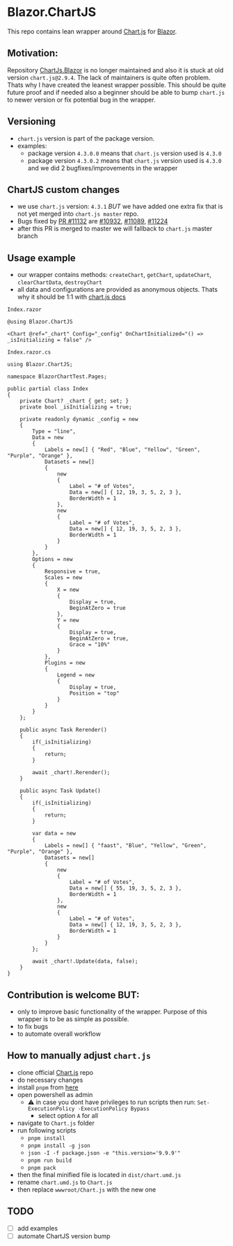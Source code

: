 ﻿# Blazor.ChartJS

This repo contains lean wrapper around [Chart.js](https://www.chartjs.org/) for [Blazor](https://dotnet.microsoft.com/apps/aspnet/web-apps/blazor).

## Motivation: 

Repository [ChartJs.Blazor](https://github.com/mariusmuntean/ChartJs.Blazor) is no longer maintained 
and also it is stuck at old version `chart.js@2.9.4`. 
The lack of maintainers is quite often problem. 
Thats why I have created the leanest wrapper possible. 
This should be quite future proof and if needed also a beginner should be able to bump `chart.js` to newer version or fix potential bug in the wrapper.

## Versioning
- `chart.js` version is part of the package version.
- examples:
    - package version `4.3.0.0` means that `chart.js` version used is `4.3.0`
    - package version `4.3.0.2` means that `chart.js` version used is `4.3.0` and we did 2 bugfixes/improvements in the wrapper

## ChartJS custom changes
- we use `chart.js` version: `4.3.1` *BUT* we have added one extra fix that is not yet merged into `chart.js master` repo.
- Bugs fixed by [PR #11132](https://github.com/chartjs/Chart.js/pull/11132) are [#10932](https://github.com/chartjs/Chart.js/issues/10932), [#11089](https://github.com/chartjs/Chart.js/issues/11089), [#11224](https://github.com/chartjs/Chart.js/issues/11224)
- after this PR is merged to master we will fallback to `chart.js` master branch

## Usage example
- our wrapper contains methods: `createChart`, `getChart`, `updateChart`, `clearChartData`, `destroyChart`
- all data and configurations are provided as anonymous objects. Thats why it should be 1:1 with [chart.js docs](https://www.chartjs.org/docs/latest/)




`Index.razor`

```
@using Blazor.ChartJS

<Chart @ref="_chart" Config="_config" OnChartInitialized="() => _isInitializing = false" />
```

`Index.razor.cs`

```
using Blazor.ChartJS;

namespace BlazorChartTest.Pages;

public partial class Index
{
    private Chart? _chart { get; set; }
    private bool _isInitializing = true;

    private readonly dynamic _config = new
    {
        Type = "line",
        Data = new
        {
            Labels = new[] { "Red", "Blue", "Yellow", "Green", "Purple", "Orange" },
            Datasets = new[]
            {
                new
                {
                    Label = "# of Votes",
                    Data = new[] { 12, 19, 3, 5, 2, 3 },
                    BorderWidth = 1
                },
                new
                {
                    Label = "# of Votes",
                    Data = new[] { 12, 19, 3, 5, 2, 3 },
                    BorderWidth = 1
                }
            }
        },
        Options = new
        {
            Responsive = true,
            Scales = new
            {
                X = new
                {
                    Display = true,
                    BeginAtZero = true
                },
                Y = new
                {
                    Display = true,
                    BeginAtZero = true,
                    Grace = "10%"
                }
            },
            Plugins = new
            {
                Legend = new
                {
                    Display = true,
                    Position = "top"
                }
            }
        }
    };

    public async Task Rerender()
    {
        if(_isInitializing)
        {
            return;
        }

        await _chart!.Rerender();
    }

    public async Task Update()
    {
        if(_isInitializing)
        {
            return;
        }

        var data = new
        {
            Labels = new[] { "faast", "Blue", "Yellow", "Green", "Purple", "Orange" },
            Datasets = new[]
            {
                new
                {
                    Label = "# of Votes",
                    Data = new[] { 55, 19, 3, 5, 2, 3 },
                    BorderWidth = 1
                },
                new
                {
                    Label = "# of Votes",
                    Data = new[] { 12, 19, 3, 5, 2, 3 },
                    BorderWidth = 1
                }
            }
        };

        await _chart!.Update(data, false);
    }
}
```

## Contribution is welcome BUT:
- only to improve basic functionality of the wrapper. Purpose of this wrapper is to be as simple as possible.
- to fix bugs
- to automate overall workflow

## How to manually adjust `chart.js`
- clone official [Chart.js](https://github.com/chartjs/Chart.js) repo
- do necessary changes
- install `pnpm` from [here](https://pnpm.io/installation)
- open powershell as admin
  - ⚠️ in case you dont have privileges to run scripts then run: `Set-ExecutionPolicy -ExecutionPolicy Bypass`
    - select option `A` for all
- navigate to `Chart.js` folder
- run following scripts
  - `pnpm install`
  - `pnpm install -g json`
  - `json -I -f package.json -e "this.version='9.9.9'"`
  - `pnpm run build`
  - `pnpm pack`
- then the final minified file is located in `dist/chart.umd.js`
- rename `chart.umd.js` to `Chart.js`
- then replace `wwwroot/Chart.js` with the new one

## TODO
- [ ] add examples
- [ ] automate ChartJS version bump
